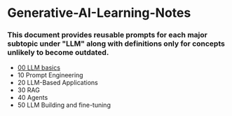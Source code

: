 # Generative-AI-Learning-Notes
### This document provides reusable prompts for each major subtopic under "LLM" along with definitions only for concepts unlikely to become outdated.


- [00 LLM basics](https://github.com/vivek-bombatkar/Generative-AI-Learning-Notes/blob/main/00-LLM-Basics.md)
- 10 Prompt Engineering
- 20 LLM-Based Applications
- 30 RAG
- 40 Agents
- 50 LLM Building and fine-tuning
